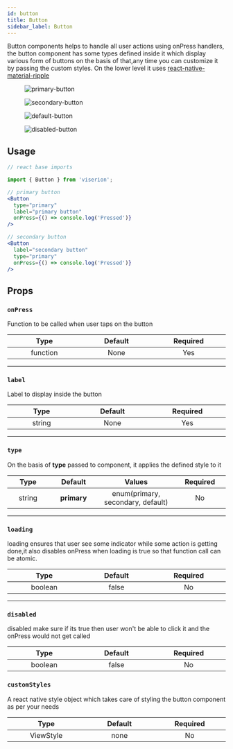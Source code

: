 ```yaml
---
id: button
title: Button
sidebar_label: Button
---
```


Button components helps to handle all user actions using onPress handlers, the button component has some types defined inside it which display various form of buttons on the basis of that,any time you can customize it by passing the custom styles. On the lower level it uses [react-native-material-ripple](https://www.npmjs.com/package/react-native-material-ripple)

<div className="image-horizontal-preview">
    <figure>
      <img src="/super/img/primary-button.png" alt="primary-button" />
    </figure>
    <figure>
      <img src="/super/img/secondary-button.png" alt="secondary-button" />
    </figure>
    <figure>
      <img src="/super/img/default-button.png" alt="default-button" />
    </figure>
    <figure>
      <img src="/super/img/disabled-button.png" alt="disabled-button" />
    </figure>
</div>

## Usage

```jsx
// react base imports

import { Button } from 'viserion';

// primary button
<Button
  type="primary"
  label="primary button"
  onPress={() => console.log('Pressed')}
/>

// secondary button
<Button
  label="secondary button"
  type="primary"
  onPress={() => console.log('Pressed')}
/>

```

## Props

### `onPress`

Function to be called when user taps on the button

|        Type         |    Default     | Required|
| :-----------------: | :------------: | :------------:
| function <img width="500"/> | None<img width="500"/>| Yes <img width="500"/>

---

### `label`

Label to display inside the button

|        Type         |    Default     | Required|
| :-----------------: | :------------: | :------------:
| string <img width="500"/> | None <img width="500"/>| Yes <img width="500"/>


---

### `type`

On the basis of **type** passed to component, it applies the defined style to it

|        Type         |    Default     |     Values     | Required|
| :-----------------: | :------------: | :------------:   | :------------:
| string <img width="500"/> | **primary** <img width="500"/> |  enum(primary, secondary, default) <img width="500"/> | No <img width="500"/>


---

### `loading`

loading ensures that user see some indicator while some action is getting done,it also disables onPress when loading is true so that function call can be atomic.

|        Type         |    Default     | Required|
| :-----------------: | :------------: | :------------:
| boolean <img width="500"/> | false <img width="500"/>| No <img width="500"/>

---

### `disabled`

disabled make sure if its true then user won't be able to click it and the onPress would not get called

|        Type         |    Default     | Required
| :-----------------: | :------------: | :------------:
| boolean <img width="500"/> | false <img width="500"/>| No <img width="500"/>


### `customStyles`

A react native style object which takes care of styling the button component as per your needs

|        Type         |    Default     | Required
| :-----------------: | :------------: | :------------:
| ViewStyle <img width="500"/> | none <img width="500"/>| No <img width="500"/>

